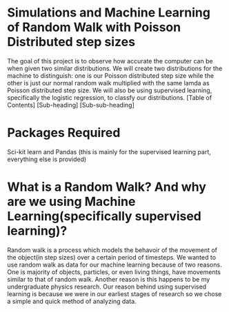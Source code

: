 # Simulations and Machine Learning of Random Walk with Poisson Distributed step sizes
The goal of this project is to observe how accurate the computer can be when given two similar distributions. We will create two distributions for the machine to distinguish: one is our Poisson distributed step size while the other is just our normal random walk multiplied with the same lamda as Poisson distributed step size. We will also be using supervised learning, specifically the logistic regression, to classfy our distributions. 
[Table of Contents]
   [Sub-heading]
    [Sub-sub-heading]
# Packages Required
Sci-kit learn and Pandas (this is mainly for the supervised learning part, everything else is provided)
# What is a Random Walk? And why are we using Machine Learning(specifically supervised learning)?
Random walk is a process which models the behavoir of the movement of the object(in step sizes) over a certain period of timesteps. We wanted to use random walk as data for our machine learning because of two reasons. One is majority of objects, particles, or even living things, have movements similar to that of random walk. Another reason is this happens to be my undergraduate physics research. Our reason behind using supervised learning is because we were in our earliest stages of research so we chose a simple and quick method of analyzing data.
